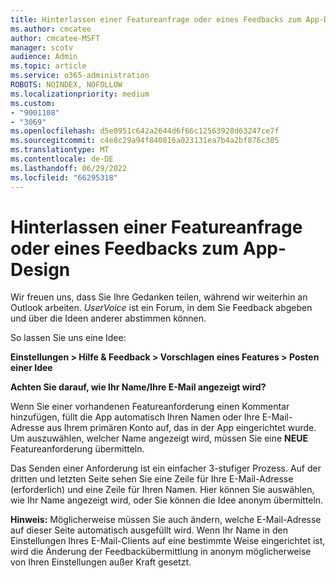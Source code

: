 ```yaml
---
title: Hinterlassen einer Featureanfrage oder eines Feedbacks zum App-Design
ms.author: cmcatee
author: cmcatee-MSFT
manager: scotv
audience: Admin
ms.topic: article
ms.service: o365-administration
ROBOTS: NOINDEX, NOFOLLOW
ms.localizationpriority: medium
ms.custom:
- "9001108"
- "3069"
ms.openlocfilehash: d5e0951c642a2644d6f66c12563928d63247ce7f
ms.sourcegitcommit: c4e8c29a94f840816a023131ea7b4a2bf876c305
ms.translationtype: MT
ms.contentlocale: de-DE
ms.lasthandoff: 06/29/2022
ms.locfileid: "66295318"
---
```

# <a name="leave-a-feature-request-or-feedback-on-app-design"></a>Hinterlassen einer Featureanfrage oder eines Feedbacks zum App-Design

Wir freuen uns, dass Sie Ihre Gedanken teilen, während wir weiterhin an Outlook arbeiten. *UserVoice* ist ein Forum, in dem Sie Feedback abgeben und über die Ideen anderer abstimmen können.  

So lassen Sie uns eine Idee: 

**Einstellungen > Hilfe & Feedback > Vorschlagen eines Features > Posten einer Idee** 

**Achten Sie darauf, wie Ihr Name/Ihre E-Mail angezeigt wird?**

Wenn Sie einer vorhandenen Featureanforderung einen Kommentar hinzufügen, füllt die App automatisch Ihren Namen oder Ihre E-Mail-Adresse aus Ihrem primären Konto auf, das in der App eingerichtet wurde. Um auszuwählen, welcher Name angezeigt wird, müssen Sie eine **NEUE** Featureanforderung übermitteln. 

Das Senden einer Anforderung ist ein einfacher 3-stufiger Prozess. Auf der dritten und letzten Seite sehen Sie eine Zeile für Ihre E-Mail-Adresse (erforderlich) und eine Zeile für Ihren Namen. Hier können Sie auswählen, wie Ihr Name angezeigt wird, oder Sie können die Idee anonym übermitteln. 

**Hinweis:** Möglicherweise müssen Sie auch ändern, welche E-Mail-Adresse auf dieser Seite automatisch ausgefüllt wird. Wenn Ihr Name in den Einstellungen Ihres E-Mail-Clients auf eine bestimmte Weise eingerichtet ist, wird die Änderung der Feedbackübermittlung in anonym möglicherweise von Ihren Einstellungen außer Kraft gesetzt. 
